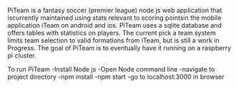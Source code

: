 PiTeam is a fantasy soccer (premier league) node js web
application that iscurrently maintained using stats relevant
to scoring pointsin the mobile application iTeam on android 
and ios. PiTeam uses a sqlite database and offers tables with
statistics on players. The current pick a team system limits
team selection to valid formations from iTeam, but is still a
work in Progress. The goal of PiTeam is to eventually have it
running on a raspberry pi cluster.


To run PiTeam
-Install Node js
-Open Node command line
-navigate to project directory
-npm install
-npm start
-go to localhost:3000 in browser